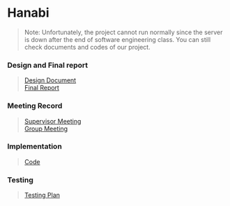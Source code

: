 # Hanabi

> Note: Unfortunately, the project cannot run normally since the server is down after the end of software engineering class. 
You can still check documents and codes of our project.

### Design and Final report
> [Design Document](https://github.com/jinxlux/Hanabi/blob/main/d1-master/Documentation/Design/DESIGN.pdf)   
> [Final Report](https://github.com/jinxlux/Hanabi/blob/main/d1-master/Documentation/Final%20Report/FinalReport.pdf)

### Meeting Record
> [Supervisor Meeting](https://github.com/jinxlux/Hanabi/tree/main/d1-master/Meetings)   
> [Group Meeting](https://github.com/jinxlux/Hanabi/tree/main/d1-master/Working%20Sessions)

### Implementation
> [Code](https://github.com/jinxlux/Hanabi/tree/main/d1-master/Code/Hanabi)


### Testing
> [Testing Plan](https://github.com/jinxlux/Hanabi/blob/main/d1-master/Documentation/Testing/Testing_plan.pdf)
